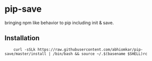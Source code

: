 # pip-save
bringing npm like behavior to pip including init &amp; save.


Installation
------------

		curl -sSLk https://raw.githubusercontent.com/abhiomkar/pip-save/master/install | /bin/bash && source ~/.$(basename $SHELL)rc
